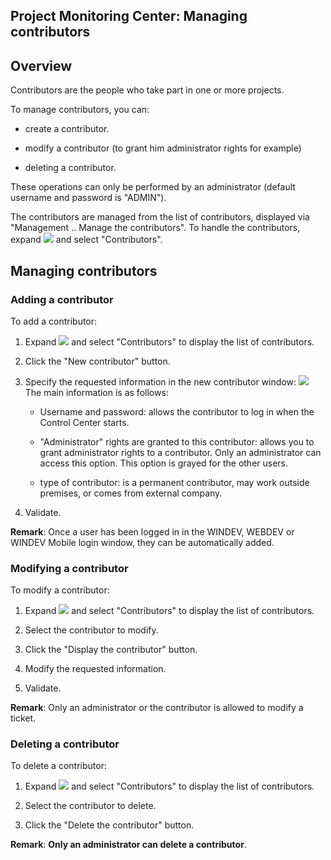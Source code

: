 


## Project Monitoring Center: Managing contributors
			



<a name="NOTE1"></a>
<a name="NOTE1_1"></a>


## Overview
<a name="overview_ELTTEXTE000131"></a>
Contributors are the people who take part in one or more projects.

To manage contributors, you can:

- create a contributor.

- modify a contributor (to grant him administrator rights for example)

- deleting a contributor.




These operations can only be performed by an administrator (default username and password is "ADMIN").

The contributors are managed from the list of contributors, displayed via "Management .. Manage the contributors".
To handle the contributors, expand ![](https://doc.pcsoft.fr/en-US/images/image.awp?langid=3&name=CC_Suivi_Configuration%20-%20HC%20N%B0001.gif)
 and select "Contributors".

<a name="NOTE2"></a>
<a name="NOTE2_1"></a>


## Managing contributors
<a name="managing_contributors_ELTTEXTE000155"></a>


### Adding a contributor
<a name="adding_contributor_ELTPARAGRAPHE000032"></a>

To add a contributor:

1. Expand ![](https://doc.pcsoft.fr/en-US/images/image.awp?langid=3&name=CC_Suivi_Configuration%20-%20HC%20N%B0001.gif)
 and select "Contributors" to display the list of contributors.

2. Click the "New contributor" button.

3. Specify the requested information in the new contributor window: 
![](https://doc.pcsoft.fr/en-US/images/image.awp?langid=3&name=Ajout_Intervenant.gif&type=thumb)
The main information is as follows:

	- Username and password: allows the contributor to log in when the Control Center starts.

	- "Administrator" rights are granted to this contributor: allows you to grant administrator rights to a contributor. Only an administrator can access this option. This option is grayed for the other users.

	- type of contributor: is a permanent contributor, may work outside premises, or comes from external company. 




4. Validate.




**Remark**: Once a user has been logged in in the WINDEV, WEBDEV or WINDEV Mobile login window, they can be automatically added.
<a name="NOTE2_2"></a>


### Modifying a contributor
<a name="modifying_contributor_ELTPARAGRAPHE000057"></a>

To modify a contributor:

1. Expand ![](https://doc.pcsoft.fr/en-US/images/image.awp?langid=3&name=CC_Suivi_Configuration%20-%20HC%20N%B0001.gif)
 and select "Contributors" to display the list of contributors.

2. Select the contributor to modify.

3. Click the "Display the contributor" button.

4. Modify the requested information.

5. Validate.




**Remark**: Only an administrator or the contributor is allowed to modify a ticket.
<a name="NOTE2_3"></a>


### Deleting a contributor
<a name="deleting_contributor_ELTPARAGRAPHE000074"></a>

To delete a contributor:

1. Expand ![](https://doc.pcsoft.fr/en-US/images/image.awp?langid=3&name=CC_Suivi_Configuration%20-%20HC%20N%B0001.gif)
 and select "Contributors" to display the list of contributors.

2. Select the contributor to delete.

3. Click the "Delete the contributor" button.




**Remark**: **Only an administrator can delete a contributor**. 


